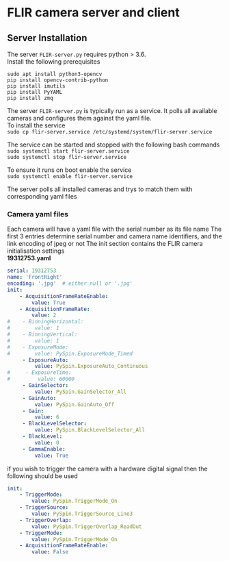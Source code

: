 # FLIR camera server and client

## Server Installation
The server `FLIR-server.py`  requires python > 3.6.  
 Install the following prerequisites
``` 
sudo apt install python3-opencv
pip install opencv-contrib-python
pip install imutils
pip install PyYAML
pip install zmq
```
The server `FLIR-server.py` is typically run as a service. It polls all available cameras and configures them against the yaml file.  
To install the service  
`sudo cp flir-server.service /etc/systemd/system/flir-server.service`  

The service can be started and stopped with the following bash commands  
`sudo systemctl start flir-server.service  `  
`sudo systemctl stop flir-server.service  `  

To ensure it runs on boot enable the service  
`sudo systemctl enable flir-server.service` 

The server polls all installed cameras and trys to match them with corresponding yaml files
### Camera yaml files
Each camera will have a yaml file with the serial number as its file name
The first 3 entries determine serial number and camera name identifiers, and the link encoding of jpeg or not
The init section contains the FLIR camera initialisation settings  
__19312753.yaml__  
```yaml
serial: 19312753 
name: 'FrontRight'  
encoding: '.jpg'  # either null or '.jpg'
init:
    - AcquisitionFrameRateEnable:
        value: True
    - AcquisitionFrameRate:
        value: 2
#    - BinningHorizontal:
#        value: 1
#    - BinningVertical:
#        value: 1
#    - ExposureMode:
#        value: PySpin.ExposureMode_Timed
     - ExposureAuto:
         value: PySpin.ExposureAuto_Continuous
#     - ExposureTime:
#         value: 60000
     - GainSelector:
         value: PySpin.GainSelector_All
     - GainAuto:
         value: PySpin.GainAuto_Off
     - Gain:
         value: 6
     - BlackLevelSelector:
         value: PySpin.BlackLevelSelector_All
     - BlackLevel:
         value: 0
     - GammaEnable:
         value: True
 ```

if you wish to trigger the camera with a hardware digital signal then the following should be used  
```yaml
init:
    - TriggerMode:  
        value: PySpin.TriggerMode_On  
    - TriggerSource:
        value: PySpin.TriggerSource_Line3
    - TriggerOverlap:
        value: PySpin.TriggerOverlap_ReadOut
    - TriggerMode:
        value: PySpin.TriggerMode_On
    - AcquisitionFrameRateEnable:
        value: False   
```

```